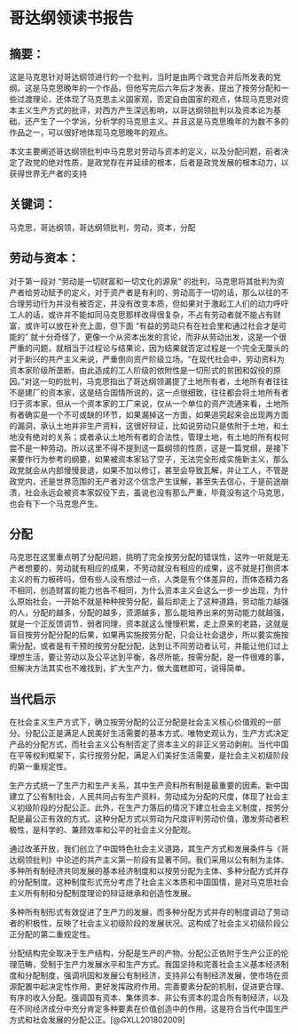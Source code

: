 # 哥达纲领读书报告

## 摘要：
这是马克思针对哥达纲领进行的一个批判，当时是由两个政党合并后所发表的党纲。这是马克思晚年的一个作品，但他写完后六年后才发表，提出了按劳分配和一些过渡理论，还体现了马克思主义国家观，否定自由国家的观点，体现马克思对资本主义生产方式的批评，对西方产生深远影响，以哥达纲领批判以及资本论为基础，还产生了一个学派，分析学的马克思主义。并且这是马克思晚年的为数不多的作品之一，可以很好地体现马克思晚年的观点。

本文主要阐述哥达纲领批判中马克思对劳动与资本的定义，以及分配问题，前者决定了政党的绝对性质，是政党存在并延续的根本，后者是政党发展的根本动力，以获得世界无产者的支持

## 关键词：
马克思，哥达纲领，哥达纲领批判，劳动，资本，分配

## 劳动与资本：
对于第一段对 “劳动是一切财富和一切文化的源泉” 的批判，马克思将其批判为资产者给劳动赋予的定义，对于资产者是有利的，劳动高于一切的话，那么以往的不合理劳动行为并没有被否定，并没有改变本质，但如果对于激起工人们的动力呼吁工人的话，或许并不能如同马克思那样改得很复杂，不占有劳动者就不能占有财富，或许可以放在补充上面，但下面 “有益的劳动只有在社会里和通过社会才是可能的” 就十分奇怪了，更像一个从资本出发的言论，而非从劳动出发，这是一个很严重的问题，就相当于过程论与结果论，因为结果就否定过程是一个完全无厘头的对于新兴的共产主义来说，严重倒向资产阶级立场。“在现代社会中，劳动资料为资本家阶级所垄断。由此造成的工人阶级的依附性是一切形式的贫困和奴役的原因。”对这一句的批判，马克思指出了哥达纲领漏提了土地所有者，土地所有者往往不是建厂的资本家，这是结合国情所说的，这一点很细致，往往都会将土地所有者归于资本家，但从一个资本家的工厂来说，仅从一个单位的资产流通来看，土地所有者确实是一个不可或缺的环节，如果漏掉这一方面，如果追究起来会出现两方面的漏洞，承认土地并非生产资料，这很好辩证，比如说劳动只是依附于土地，和土地没有绝对的关系；或者承认土地所有者的合法性，管理土地，有土地的所有权何尝不是一种劳动。所以这里不得不提到这一篇纲领的性质，这是一篇党纲，是接下来要作行为参考的纲要，如果被资本家钻了空子，无法完全形成实施新主义，那么政党就会从内部慢慢衰退，如果不加以修订，甚至会导致瓦解，并让工人，不管是政党内，还是世界范围的无产者对这个信念产生误解，甚至失去信心，于是前途崩溃，社会永远会被资本家奴役下去，虽说也没有那么严重，毕竟没有这个马克思，也会有下一个马克思产生。

## 分配
马克思在这里重点明了分配问题，挑明了完全按劳分配的错误性，这咋一听就是无产者想要的，劳动就有相应的成果，不劳动就没有相应的成果，这不就是打倒资本主义的有力板砖吗，但有些人没有想过一点，人类是有个体差异的，而体态精力各不相同，创造财富的能力也各不相同，为什么资本主义会这么一步一步出现，为什么原始社会，一开始不就是种种按劳分配，最后却走上了这种道路，劳动能力越强的人，分配的越多，分配的越多，资源越多，那么能培养出来的劳动能力就越强，就是一个正反馈调节，弱者同理，资本就这么慢慢积累，走上原来的老路，这就是盲目按劳分配分配的后果，如果再实施按劳分配，只会让社会退步，所以要实施按需分配，或者是有干预的按劳分配分配，达到让不同劳动者认可，并能让他们过上理想生活，要让劳动以及公平达到平衡，各尽所能，按需分配，是一件很难的事，但解决方法其实也不难找到，扩大生产力，做大蛋糕即可，说得简单。

## 当代启示
在社会主义生产方式下，确立按劳分配的公正分配是社会主义核心价值观的一部分。分配公正是满足人民美好生活需要的基本方式。唯物史观认为，生产方式决定产品的分配方式，而社会主义公有制否定了资本主义的非正义劳动剥削。当代中国在平等权利框架下，实行按劳分配，满足人们美好生活需要，是社会主义初级阶段的第一重规定性。

生产方式统一了生产力和生产关系，其中生产资料所有制是最重要的因素。新中国建立了公有制社会，人民共同占有生产资料，劳动成为分配的尺度，体现了社会主义初级阶段的分配公正。此外，在生产力落后的情况下建立社会主义制度，按劳分配是最公正有效的方式。这种分配方式以劳动为尺度评判劳动价值，激发劳动者积极性，是科学的、兼顾效率和公平的社会主义分配观。

通过改革开放，我们创立了中国特色社会主义道路，其生产方式和发展条件与《哥达纲领批判》中论述的共产主义第一阶段有显著不同。我们采用以公有制为主体、多种所有制经济共同发展的基本经济制度和以按劳分配为主体、多种分配方式并存的分配制度。这种制度形式充分考虑了社会主义本质和中国国情，是对马克思社会主义所有制和分配制度理论的辩证继承和创造性发展。

多种所有制形式有效促进了生产力的发展，而多种分配方式并存的制度调动了劳动者的积极性，反映了社会主义初级阶段的发展状况。这构成了社会主义初级阶段公正分配的第二重规定性。

分配结构完全取决于生产结构，分配是生产的产物。分配公正依附于生产公正的伦理范畴，受制于生产力发展水平和生产方式。我国坚持和完善社会主义基本经济制度和分配制度，强调巩固和发展公有制经济，支持非公有制经济发展，使市场在资源配置中起决定性作用，更好发挥政府作用。完善要素分配的机制，促进更合理、有序的收入分配。强调国有资本、集体资本、非公有资本的混合所有制经济，以及在不同经济成分中充分肯定多种要素在价值创造中的作用。这是符合当代中国生产方式和社会发展的分配公正。[@GXLL201802009]